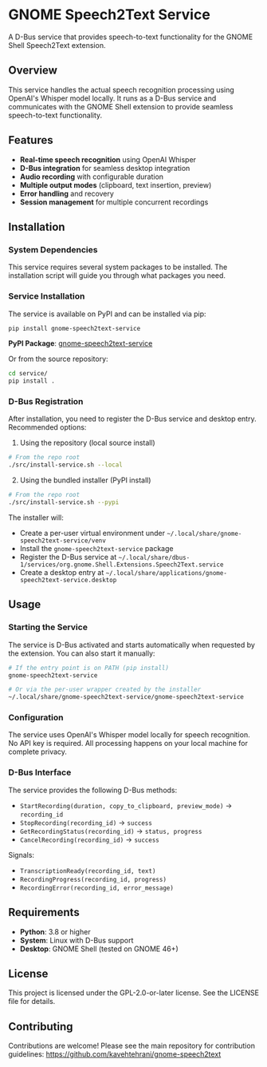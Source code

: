 # GNOME Speech2Text Service

A D-Bus service that provides speech-to-text functionality for the GNOME Shell Speech2Text extension.

## Overview

This service handles the actual speech recognition processing using OpenAI's Whisper model locally. It runs as a D-Bus service and communicates with the GNOME Shell extension to provide seamless speech-to-text functionality.

## Features

- **Real-time speech recognition** using OpenAI Whisper
- **D-Bus integration** for seamless desktop integration
- **Audio recording** with configurable duration
- **Multiple output modes** (clipboard, text insertion, preview)
- **Error handling** and recovery
- **Session management** for multiple concurrent recordings

## Installation

### System Dependencies

This service requires several system packages to be installed. The installation script will guide you through what packages you need.

### Service Installation

The service is available on PyPI and can be installed via pip:

```bash
pip install gnome-speech2text-service
```

**PyPI Package**: [gnome-speech2text-service](https://pypi.org/project/gnome-speech2text-service/)

Or from the source repository:

```bash
cd service/
pip install .
```

### D-Bus Registration

After installation, you need to register the D-Bus service and desktop entry. Recommended options:

1. Using the repository (local source install)

```bash
# From the repo root
./src/install-service.sh --local
```

2. Using the bundled installer (PyPI install)

```bash
# From the repo root
./src/install-service.sh --pypi
```

The installer will:

- Create a per-user virtual environment under `~/.local/share/gnome-speech2text-service/venv`
- Install the `gnome-speech2text-service` package
- Register the D-Bus service at `~/.local/share/dbus-1/services/org.gnome.Shell.Extensions.Speech2Text.service`
- Create a desktop entry at `~/.local/share/applications/gnome-speech2text-service.desktop`

## Usage

### Starting the Service

The service is D-Bus activated and starts automatically when requested by the extension. You can also start it manually:

```bash
# If the entry point is on PATH (pip install)
gnome-speech2text-service

# Or via the per-user wrapper created by the installer
~/.local/share/gnome-speech2text-service/gnome-speech2text-service
```

### Configuration

The service uses OpenAI's Whisper model locally for speech recognition. No API key is required. All processing happens on your local machine for complete privacy.

### D-Bus Interface

The service provides the following D-Bus methods:

- `StartRecording(duration, copy_to_clipboard, preview_mode)` → `recording_id`
- `StopRecording(recording_id)` → `success`
- `GetRecordingStatus(recording_id)` → `status, progress`
- `CancelRecording(recording_id)` → `success`

Signals:

- `TranscriptionReady(recording_id, text)`
- `RecordingProgress(recording_id, progress)`
- `RecordingError(recording_id, error_message)`

## Requirements

- **Python**: 3.8 or higher
- **System**: Linux with D-Bus support
- **Desktop**: GNOME Shell (tested on GNOME 46+)

## License

This project is licensed under the GPL-2.0-or-later license. See the LICENSE file for details.

## Contributing

Contributions are welcome! Please see the main repository for contribution guidelines:
https://github.com/kavehtehrani/gnome-speech2text
